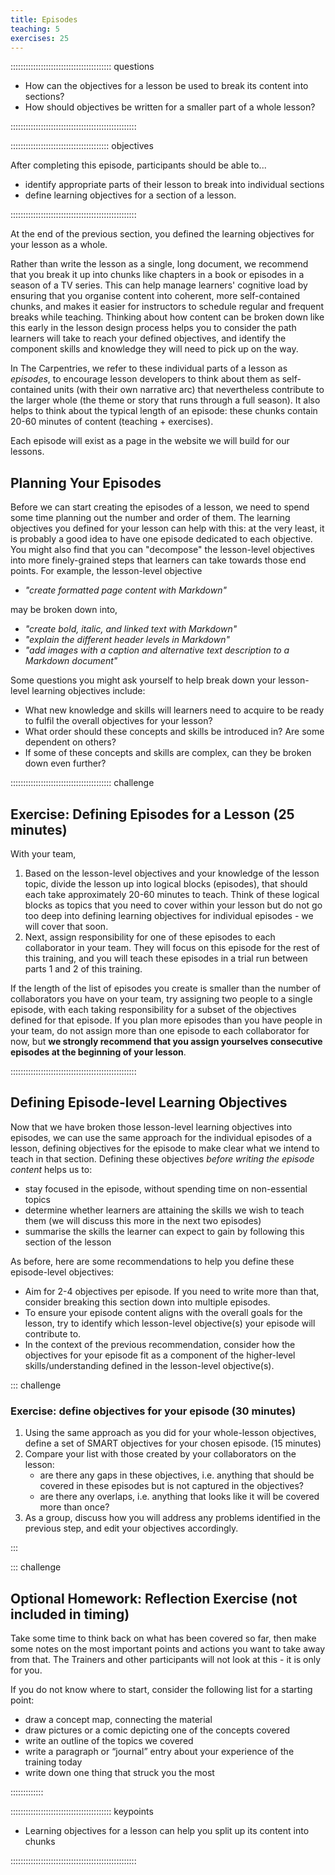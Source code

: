 ```yaml
---
title: Episodes
teaching: 5
exercises: 25
---
```


:::::::::::::::::::::::::::::::::::::::: questions

- How can the objectives for a lesson be used to break its content into sections?
- How should objectives be written for a smaller part of a whole lesson?

::::::::::::::::::::::::::::::::::::::::::::::::::

::::::::::::::::::::::::::::::::::::::: objectives

After completing this episode, participants should be able to...

- identify appropriate parts of their lesson to break into individual sections
- define learning objectives for a section of a lesson.

::::::::::::::::::::::::::::::::::::::::::::::::::

At the end of the previous section,
you defined the learning objectives for your lesson as a whole.

Rather than write the lesson as a single, long document,
we recommend that you break it up into chunks
like chapters in a book or episodes in a season of a TV series.
This can help manage learners' cognitive load by 
ensuring that you organise content into coherent, more self-contained chunks,
and makes it easier for instructors to schedule regular and frequent breaks while teaching.
Thinking about how content can be broken down like this
early in the lesson design process
helps you to consider the path learners will take to reach your defined objectives,
and identify the component skills and knowledge they will need to pick up on the way.

In The Carpentries, we refer to these individual parts of a lesson as _episodes_,
to encourage lesson developers to think about them as 
self-contained units (with their own narrative arc) 
that nevertheless contribute to the larger whole
(the theme or story that runs through a full season).
It also helps to think about the typical length of an episode:
these chunks contain 20-60 minutes of content (teaching + exercises).

Each episode will exist as a page in the website we will build for our lessons.

## Planning Your Episodes

Before we can start creating the episodes of a lesson,
we need to spend some time planning out the number and order of them.
The learning objectives you defined for your lesson can help with this:
at the very least, it is probably a good idea to have one episode dedicated to each objective.
You might also find that you can "decompose" the lesson-level objectives 
into more finely-grained steps that learners can take towards those end points.
For example, the lesson-level objective

- _"create formatted page content with Markdown"_ 

may be broken down into, 

- _"create bold, italic, and linked text with Markdown"_
- _"explain the different header levels in Markdown"_
- _"add images with a caption and alternative text description to a Markdown document"_

Some questions you might ask yourself to help break down your lesson-level learning objectives include:

- What new knowledge and skills will learners need to acquire to be ready to fulfil the overall objectives for your lesson?
- What order should these concepts and skills be introduced in? Are some dependent on others?
- If some of these concepts and skills are complex, can they be broken down even further?

:::::::::::::::::::::::::::::::::::::::: challenge

## Exercise: Defining Episodes for a Lesson (25 minutes)

With your team, 

1. Based on the lesson-level objectives and your knowledge of the lesson topic,
   divide the lesson up into logical blocks (episodes), that should each take approximately 20-60 minutes to teach.
   Think of these logical blocks as topics that you need to cover within your lesson but do not go too deep into defining learning objectives
   for individual episodes - we will cover that soon. 
3. Next, assign responsibility for one of these episodes to each collaborator in your team.
   They will focus on this episode for the rest of this training, 
   and you will teach these episodes in a trial run between parts 1 and 2 of this training.

If the length of the list of episodes you create is smaller than the number of collaborators you have on your team,
try assigning two people to a single episode, 
with each taking responsibility for a subset of the objectives defined for that episode.
If you plan more episodes than you have people in your team,
do not assign more than one episode to each collaborator for now, but
**we strongly recommend that you assign yourselves consecutive episodes at the beginning of your lesson**.

::::::::::::::::::::::::::::::::::::::::::::::::::

## Defining Episode-level Learning Objectives

Now that we have broken those lesson-level learning objectives into episodes, 
we can use the same approach for the individual episodes of a lesson, 
defining objectives for the episode to make clear what we intend to teach in that section.
Defining these objectives _before writing the episode content_ helps us to:

- stay focused in the episode, without spending time on non-essential topics
- determine whether learners are attaining the skills we wish to teach them
  (we will discuss this more in the next two episodes)
- summarise the skills the learner can expect to gain by following this section of the lesson

As before, here are some recommendations to help you define these episode-level objectives:

- Aim for 2-4 objectives per episode. 
  If you need to write more than that,
  consider breaking this section down into multiple episodes.
- To ensure your episode content aligns with the overall goals for the lesson,
  try to identify which lesson-level objective(s) your episode
  will contribute to.
- In the context of the previous recommendation,
  consider how the objectives for your episode fit as a
  component of the higher-level skills/understanding defined
  in the lesson-level objective(s).


::: challenge

### Exercise: define objectives for your episode (30 minutes)

1. Using the same approach as you did for your whole-lesson objectives,
   define a set of SMART objectives for your chosen episode. (15 minutes)
1. Compare your list with those created by your collaborators on the lesson:
    - are there any gaps in these objectives,
      i.e. anything that should be covered in these episodes but is not captured in the objectives?
    - are there any overlaps, i.e. anything that looks like it will be covered more than once?
1. As a group, discuss how you will address any problems identified in the previous step,
   and edit your objectives accordingly.

:::


::: challenge

## Optional Homework: Reflection Exercise (not included in timing)

Take some time to think back on what has been covered so far,
then make some notes on the most important points and actions you want to take away from that.
The Trainers and other participants will not look at this - it is only for you.

If you do not know where to start, consider the following list for a starting point:

- draw a concept map, connecting the material
- draw pictures or a comic depicting one of the concepts covered
- write an outline of the topics we covered
- write a paragraph or “journal” entry about your experience of the training today
- write down one thing that struck you the most

:::::::::::::


:::::::::::::::::::::::::::::::::::::::: keypoints

- Learning objectives for a lesson can help you split up its content into chunks

::::::::::::::::::::::::::::::::::::::::::::::::::
